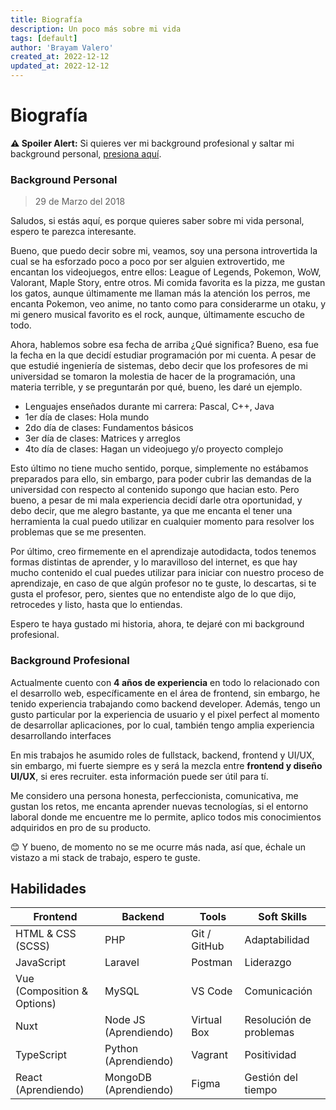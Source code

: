 ```yaml
---
title: Biografía
description: Un poco más sobre mi vida
tags: [default]
author: 'Brayam Valero'
created_at: 2022-12-12
updated_at: 2022-12-12
---
```


# Biografía

**:warning: Spoiler Alert:** Si quieres ver mi background profesional y saltar mi background personal, [presiona aquí](/about#background-profesional).

### Background Personal

> 29 de Marzo del 2018

Saludos, si estás aquí, es porque quieres saber sobre mi vida personal, espero te parezca interesante.

Bueno, que puedo decir sobre mi, veamos, soy una persona introvertida la cual se ha esforzado poco a poco por ser alguien extrovertido, me encantan los videojuegos, entre ellos: League of Legends, Pokemon, WoW, Valorant, Maple Story, entre otros. Mi comida favorita es la pizza, me gustan los gatos, aunque últimamente me llaman más la atención los perros, me encanta Pokemon, veo anime, no tanto como para considerarme un otaku, y mi genero musical favorito es el rock, aunque, últimamente escucho de todo.

Ahora, hablemos sobre esa fecha de arriba ¿Qué significa? Bueno, esa fue la fecha en la que decidí estudiar programación por mi cuenta. A pesar de que estudié ingeniería de sistemas, debo decir que los profesores de mi universidad se tomaron la molestia de hacer de la programación, una materia terrible, y se preguntarán por qué, bueno, les daré un ejemplo.

-   Lenguajes enseñados durante mi carrera: Pascal, C++, Java
-   1er día de clases: Hola mundo
-   2do día de clases: Fundamentos básicos
-   3er día de clases: Matrices y arreglos
-   4to día de clases: Hagan un videojuego y/o proyecto complejo

Esto último no tiene mucho sentido, porque, simplemente no estábamos preparados para ello, sin embargo, para poder cubrir las demandas de la universidad con respecto al contenido supongo que hacian esto. Pero bueno, a pesar de mi mala experiencia decidí darle otra oportunidad, y debo decir, que me alegro bastante, ya que me encanta el tener una herramienta la cual puedo utilizar en cualquier momento para resolver los problemas que se me presenten.

Por último, creo firmemente en el aprendizaje autodidacta, todos tenemos formas distintas de aprender, y lo maravilloso del internet, es que hay mucho contenido el cual puedes utilizar para iniciar con nuestro proceso de aprendizaje, en caso de que algún profesor no te guste, lo descartas, si te gusta el profesor, pero, sientes que no entendiste algo de lo que dijo, retrocedes y listo, hasta que lo entiendas.

Espero te haya gustado mi historia, ahora, te dejaré con mi background profesional.

### Background Profesional

Actualmente cuento con **4 años de experiencia** en todo lo relacionado con el desarrollo web, específicamente en el área de frontend, sin embargo, he tenido experiencia trabajando como backend developer. Además, tengo un gusto particular por la experiencia de usuario y el pixel perfect al momento de desarrollar aplicaciones, por lo cual, también tengo amplia experiencia desarrollando interfaces

En mis trabajos he asumido roles de fullstack, backend, frontend y UI/UX, sin embargo, mi fuerte siempre es y será la mezcla entre **frontend y diseño UI/UX**, si eres recruiter. esta información puede ser útil para tí.

Me considero una persona honesta, perfeccionista, comunicativa, me gustan los retos, me encanta aprender nuevas tecnologías, si el entorno laboral donde me encuentre me lo permite, aplico todos mis conocimientos adquiridos en pro de su producto.

:blush: Y bueno, de momento no se me ocurre más nada, así que, échale un vistazo a mi stack de trabajo, espero te guste.

## Habilidades

| Frontend                    | Backend               | Tools        | Soft Skills             |
| --------------------------- | --------------------- | ------------ | ----------------------- |
| HTML & CSS (SCSS)           | PHP                   | Git / GitHub | Adaptabilidad           |
| JavaScript                  | Laravel               | Postman      | Liderazgo               |
| Vue (Composition & Options) | MySQL                 | VS Code      | Comunicación            |
| Nuxt                        | Node JS (Aprendiendo) | Virtual Box  | Resolución de problemas |
| TypeScript                  | Python (Aprendiendo)  | Vagrant      | Positividad             |
| React (Aprendiendo)         | MongoDB (Aprendiendo) | Figma        | Gestión del tiempo      |
